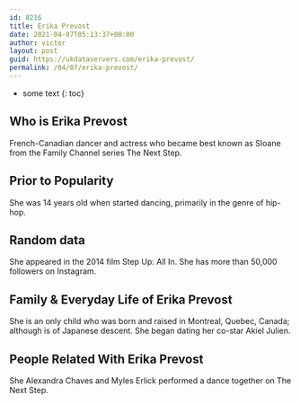 ```yaml
---
id: 8216
title: Erika Prevost
date: 2021-04-07T05:13:37+00:00
author: victor
layout: post
guid: https://ukdataservers.com/erika-prevost/
permalink: /04/07/erika-prevost/
---
```


* some text
{: toc}


## Who is Erika Prevost



French-Canadian dancer and actress who became best known as Sloane from the Family Channel series The Next Step.

                
                
                
## Prior to Popularity



She was 14 years old when started dancing, primarily in the genre of hip-hop.

                
                
                
## Random data



She appeared in the 2014 film Step Up: All In. She has more than 50,000 followers on Instagram.

                
                
                
## Family & Everyday Life of Erika Prevost



She is an only child who was born and raised in Montreal, Quebec, Canada; although is of Japanese descent. She began dating her co-star Akiel Julien.

                
                
                
## People Related With Erika Prevost



She Alexandra Chaves and Myles Erlick performed a dance together on The Next Step.

                
              
            
          
          
          